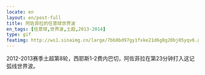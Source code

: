 ```yaml
---
locate: en
layout: en/post-full
title: 阿佐菲拉的任意球世界波
en_tags: [任意球,世界波,土超,2013-2014]
type: gif
featimg: http://ws1.sinaimg.cn/large/7bb8bd97gy1fxke21d6g8g20bj05yqv6.gif
---
```


2012-2013赛季土超第8轮，西耶斯1-2费内巴切，阿佐菲拉在第23分钟打入这记弧线世界波。